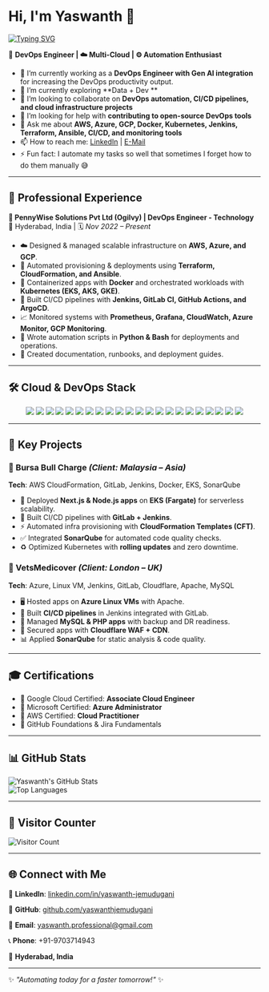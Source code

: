 # Hi, I'm Yaswanth 👋  



[![Typing SVG](https://readme-typing-svg.herokuapp.com?font=Fira+Code&pause=1000&width=600&lines=🚀+DevOps+Engineer;☁️+AWS+%7C+Azure+%7C+GCP;⚙️+CI%2FCD+%7C+Terraform+%7C+Ansible;🐳+Docker+%7C+☸️+Kubernetes+%7C+Helm;🤖+Automation+%7C+Cloud+%7C+SRE&linesColor=F700FF,00C3FF,FFD700,FF5733,00FF7F)](https://git.io/typing-svg)



🚀 **DevOps Engineer | ☁️ Multi-Cloud | ⚙️ Automation Enthusiast**  

- 🔭 I’m currently working as a **DevOps Engineer with Gen AI integration** for increasing the DevOps productivity output.
- 🌱 I’m currently exploring **Data + Dev **  
- 👯 I’m looking to collaborate on **DevOps automation, CI/CD pipelines, and cloud infrastructure projects**  
- 🤔 I’m looking for help with **contributing to open-source DevOps tools**  
- 💬 Ask me about **AWS, Azure, GCP, Docker, Kubernetes, Jenkins, Terraform, Ansible, CI/CD, and monitoring tools**  
- 📫 How to reach me: [LinkedIn](https://www.linkedin.com/in/yaswanth-jemudugani) | [E-Mail](yaswanth.professional@gmal.com)  
- ⚡ Fun fact: I automate my tasks so well that sometimes I forget how to do them manually 😅  

---

## 🏢 Professional Experience  

**💼 PennyWise Solutions Pvt Ltd (Ogilvy) | DevOps Engineer - Technology**  
📍 Hyderabad, India | 🗓️ *Nov 2022 – Present*  

- ☁️ Designed & managed scalable infrastructure on **AWS, Azure, and GCP**.  
- 🤖 Automated provisioning & deployments using **Terraform, CloudFormation, and Ansible**.  
- 🐳 Containerized apps with **Docker** and orchestrated workloads with **Kubernetes (EKS, AKS, GKE)**.  
- 🚦 Built CI/CD pipelines with **Jenkins, GitLab CI, GitHub Actions, and ArgoCD**.  
- 📈 Monitored systems with **Prometheus, Grafana, CloudWatch, Azure Monitor, GCP Monitoring**.  
- 🐍 Wrote automation scripts in **Python & Bash** for deployments and operations.  
- 📝 Created documentation, runbooks, and deployment guides.  

---

## 🛠️ Cloud & DevOps Stack  

<p align="center">
  
<!-- Cloud -->
<img src="https://img.shields.io/badge/AWS-%23FF9900.svg?style=for-the-badge&logo=amazonaws&logoColor=white"/> 
<img src="https://img.shields.io/badge/Azure-%230072C6.svg?style=for-the-badge&logo=microsoftazure&logoColor=white"/> 
<img src="https://img.shields.io/badge/GCP-%234285F4.svg?style=for-the-badge&logo=googlecloud&logoColor=white"/>  

<!-- CI/CD -->
<img src="https://img.shields.io/badge/Jenkins-%232C5263.svg?style=for-the-badge&logo=jenkins&logoColor=white"/> 
<img src="https://img.shields.io/badge/GitHub_Actions-%232088FF.svg?style=for-the-badge&logo=githubactions&logoColor=white"/> 
<img src="https://img.shields.io/badge/GitLab_CI-%23FC6D26.svg?style=for-the-badge&logo=gitlab&logoColor=white"/> 
<img src="https://img.shields.io/badge/Azure%20DevOps-0078D7.svg?style=for-the-badge&logo=azuredevops&logoColor=white"/>  

<!-- IaC -->
<img src="https://img.shields.io/badge/Terraform-%235835CC.svg?style=for-the-badge&logo=terraform&logoColor=white"/> 
<img src="https://img.shields.io/badge/CloudFormation-%23FF4F8B.svg?style=for-the-badge&logo=amazonaws&logoColor=white"/>  

<!-- Containers -->
<img src="https://img.shields.io/badge/Docker-%232496ED.svg?style=for-the-badge&logo=docker&logoColor=white"/> 
<img src="https://img.shields.io/badge/Kubernetes-%23326CE5.svg?style=for-the-badge&logo=kubernetes&logoColor=white"/> 
<img src="https://img.shields.io/badge/Helm-%230F1689.svg?style=for-the-badge&logo=helm&logoColor=white"/>  

<!-- Config -->
<img src="https://img.shields.io/badge/Ansible-%23EE0000.svg?style=for-the-badge&logo=ansible&logoColor=white"/> 
<img src="https://img.shields.io/badge/Shell_Scripting-%23121011.svg?style=for-the-badge&logo=gnu-bash&logoColor=white"/>  

<!-- Monitoring -->
<img src="https://img.shields.io/badge/Prometheus-%23E6522C.svg?style=for-the-badge&logo=prometheus&logoColor=white"/> 
<img src="https://img.shields.io/badge/Grafana-%23F46800.svg?style=for-the-badge&logo=grafana&logoColor=white"/> 
<img src="https://img.shields.io/badge/Cloudflare-%23F38020.svg?style=for-the-badge&logo=cloudflare&logoColor=white"/>  

<!-- Code Quality -->
<img src="https://img.shields.io/badge/SonarQube-%234E9BCD.svg?style=for-the-badge&logo=sonarqube&logoColor=white"/> 
<img src="https://img.shields.io/badge/Nexus-%23202429.svg?style=for-the-badge&logo=sonatype&logoColor=white"/>  

<!-- Languages -->
<img src="https://img.shields.io/badge/Python-%233776AB.svg?style=for-the-badge&logo=python&logoColor=white"/> 
<img src="https://img.shields.io/badge/Bash-%23121011.svg?style=for-the-badge&logo=gnu-bash&logoColor=white"/> 
<img src="https://img.shields.io/badge/YAML-%23CB171E.svg?style=for-the-badge&logo=yaml&logoColor=white"/>  

</p>  

---

## 📌 Key Projects  

### 🔹 Bursa Bull Charge *(Client: Malaysia – Asia)*  
**Tech**: AWS CloudFormation, GitLab, Jenkins, Docker, EKS, SonarQube  
- 🚀 Deployed **Next.js & Node.js apps** on **EKS (Fargate)** for serverless scalability.  
- 🔄 Built CI/CD pipelines with **GitLab + Jenkins**.  
- ⚡ Automated infra provisioning with **CloudFormation Templates (CFT)**.  
- ✅ Integrated **SonarQube** for automated code quality checks.  
- ♻️ Optimized Kubernetes with **rolling updates** and zero downtime.  

### 🔹 VetsMedicover *(Client: London – UK)*  
**Tech**: Azure, Linux VM, Jenkins, GitLab, Cloudflare, Apache, MySQL  
- 🖥️ Hosted apps on **Azure Linux VMs** with Apache.  
- 🚦 Built **CI/CD pipelines** in Jenkins integrated with GitLab.  
- 💾 Managed **MySQL & PHP apps** with backup and DR readiness.  
- 🔐 Secured apps with **Cloudflare WAF + CDN**.  
- 📊 Applied **SonarQube** for static analysis & code quality.  

---

## 🎓 Certifications  

- 🥇 Google Cloud Certified: **Associate Cloud Engineer**  
- 🥇 Microsoft Certified: **Azure Administrator**  
- 🥇 AWS Certified: **Cloud Practitioner**  
- 🥇 GitHub Foundations & Jira Fundamentals  

---

## 📊 GitHub Stats  

![Yaswanth's GitHub Stats](https://github-readme-stats.vercel.app/api?username=yaswanthjemudugani&show_icons=true&theme=radical)  
![Top Languages](https://github-readme-stats.vercel.app/api/top-langs/?username=yaswanthjemudugani&layout=compact&theme=radical)  

---

## 👀 Visitor Counter  

![Visitor Count](https://komarev.com/ghpvc/?username=yaswanthjemudugani&color=brightgreen)

---

## 🌐 Connect with Me  

💼 **LinkedIn**: [linkedin.com/in/yaswanth-jemudugani](https://www.linkedin.com/in/yaswanth-jemudugani)

🐙 **GitHub**: [github.com/yaswanthjemudugani](https://github.com/yaswanthjemudugani)

📧 **Email**: yaswanth.professional@gmail.com

📞 **Phone**: +91-9703714943

📍 **Hyderabad, India**  

---
✨ _"Automating today for a faster tomorrow!"_ ✨
